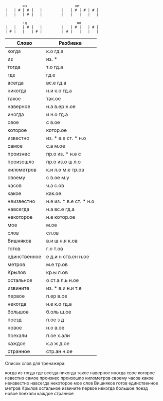 ```

        из                      ое
|   | # | # |   |         |   | # | # | # |
|   |   | # |   |         |   |   |   |   |

        гд                       ов
|   |   | # |   |         |   | # |   | # |
| # |   |   | # |         | # |   |   |   |

```


| Слово | Разбивка |
| --- | --- |
| когда | к.о гд.а | 
| из | из. \* | 
| тогда | т.о гд.а | 
| где | гд.е | 
| всегда | вс.е гд.а | 
| никогда | н.и к.о гд.а | 
| такое | так.ое | 
| наверное | н.а в.ер н.ое | 
| иногда | и н.о гд.а | 
| свое | с в.ое | 
| которое | котор.ое | 
| известно | из. \* в.е ст. \* н.о | 
| самое | с.а м.ое | 
| произнес | пр.о из. \* н.е с | 
| произошло | пр.о из.о ш л.о | 
| километров | к.и л.о м.е тр.ов | 
| своему | с в.ое м.у | 
| часов | ч.а с.ов | 
| какое | как.ое | 
| неизвестно | н.е из. \* в.е ст. \* н.о | 
| навсегда | н.а вс.е гд.а | 
| некоторое | н.е котор.ое | 
| мое | м.ое | 
| слов | сл.ов | 
| Вишняков | в.и ш н.я к.ов | 
| готов | г.о т.ов | 
| единственное | е д.и н ств.ен н.ое | 
| метров | м.е тр.ов | 
| Крылов | кр.ы л.ов | 
| остальное | о ст.а л.ь н.ое | 
| извините | из. \* в.и н.и т.е | 
| первое | п.ер в.ое | 
| некогда | н.е к.о гд.а | 
| большое | б.оль ш.ое | 
| поезд | п.ое з д | 
| новое | н.о в.ое | 
| поехали | п.ое х.али | 
| каждое | к.а ж д.ое | 
| странное | стр.ан н.ое | 

Список слов для тренажера:

когда из тогда где всегда никогда такое наверное иногда свое которое известно самое произнес произошло километров своему часов какое неизвестно навсегда некоторое мое слов Вишняков готов единственное метров Крылов остальное извините первое некогда большое поезд новое поехали каждое странное

